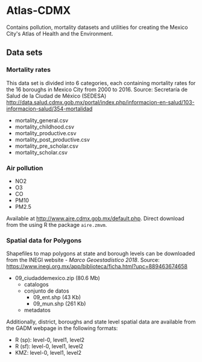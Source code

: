 # Atlas-CDMX
Contains pollution, mortality datasets and utilities for creating the Mexico City's Atlas of Health and the Environment.

## Data sets

### Mortality rates

This data set is divided into 6 categories, each containing mortality rates for the 16 boroughs in Mexico City from 2000 to 2016.
Source: Secretaría de Salud de la Ciudad de México (SEDESA) 
http://data.salud.cdmx.gob.mx/portal/index.php/informacion-en-salud/103-informacion-salud/354-mortalidad

+ mortality_general.csv
+ mortality_childhood.csv
+ mortality_productive.csv
+ mortality_post_productive.csv
+ mortality_pre_scholar.csv
+ mortality_scholar.csv

### Air pollution

+ NO2
+ O3
+ CO
+ PM10
+ PM2.5

Available at http://www.aire.cdmx.gob.mx/default.php. 
Direct download from the using R the package `aire.zmvm`.

### Spatial data for Polygons

Shapefiles to map polygons at state and borough levels can be downloaded from the INEGI website - *Marco Geoestadístico 2018*.
Source:
https://www.inegi.org.mx/app/biblioteca/ficha.html?upc=889463674658

+ 09_ciudaddemexico.zip (80.6 Mb)
  + catalogos
  + conjunto de datos
    + 09_ent.shp (43 Kb)
    + 09_mun.shp (261 Kb)
  + metadatos

Additionally, district, boroughs and state level spatial data are available from the GADM webpage in the following formats: 

+ R (sp): level-0, level1, level2
+ R (sf): level-0, level1, level2
+ KMZ: level-0, level1, level2

